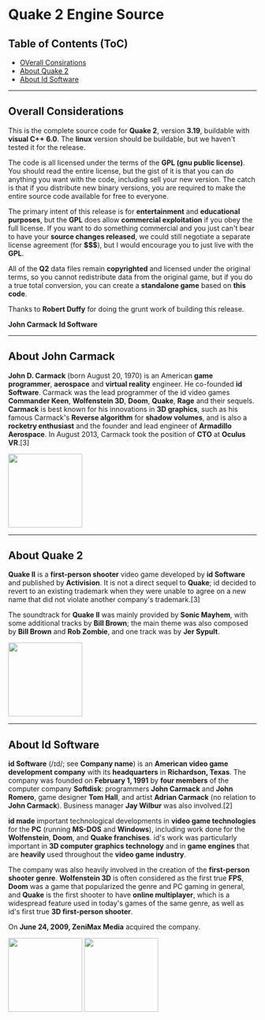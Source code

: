 # Quake 2 Engine Source

## Table of Contents (ToC)

* [OVerall Consirations](#overall-considerations)
* [About Quake 2](#about-quake-2)
* [About Id Software](#about-id-software)

---

## Overall Considerations

This is the complete source code for **Quake 2**, version **3.19**, buildable with
**visual C++ 6.0**.  The **linux** version should be buildable, but we haven't
tested it for the release.

The code is all licensed under the terms of the **GPL (gnu public license)**.  
You should read the entire license, but the gist of it is that you can do 
anything you want with the code, including sell your new version.  The catch 
is that if you distribute new binary versions, you are required to make the 
entire source code available for free to everyone.

The primary intent of this release is for **entertainment** and **educational 
purposes**, but the **GPL** does allow **commercial exploitation** if you obey the 
full license.  If you want to do something commercial and you just can't bear 
to have your **source changes released**, we could still negotiate a separate 
license agreement (for **$$$**), but I would encourage you to just live with the 
**GPL**.

All of the **Q2** data files remain **copyrighted** and licensed under the 
original terms, so you cannot redistribute data from the original game, but if 
you do a true total conversion, you can create a **standalone game** based on 
**this code**.

Thanks to **Robert Duffy** for doing the grunt work of building this release.

**John Carmack**
**Id Software**

---

## About **John Carmack**

**John D. Carmack** (born August 20, 1970) is an American **game programmer**, **aerospace** and **virtual reality** engineer. He co-founded **id Software**. Carmack was the lead programmer of the id video games **Commander Keen**, **Wolfenstein 3D**, **Doom**, **Quake**, **Rage** and their sequels. **Carmack** is best known for his innovations in **3D graphics**, such as his famous Carmack's **Reverse algorithm** for **shadow volumes**, and is also a **rocketry enthusiast** and the founder and lead engineer of **Armadillo Aerospace**. In August 2013, Carmack took the position of **CTO** at **Oculus VR**.[3]

<img src="https://upload.wikimedia.org/wikipedia/commons/d/dc/John_Carmack_GDC_2010.jpg" width="150">

---

## About **Quake 2**

**Quake II** is a **first-person shooter** video game developed by **id Software** and published by **Activision**. It is not a direct sequel to **Quake**; id decided to revert to an existing trademark when they were unable to agree on a new name that did not violate another company's trademark.[3]

The soundtrack for **Quake II** was mainly provided by **Sonic Mayhem**, with some additional tracks by **Bill Brown**; the main theme was also composed by **Bill Brown** and **Rob Zombie**, and one track was by **Jer Sypult**.

<img src="https://upload.wikimedia.org/wikipedia/en/b/b5/Quake2box.jpg" width="150">

---

## About Id Software

**id Software** (/ɪd/; see **Company name**) is an **American video game development company** with its **headquarters** in **Richardson, Texas**. The company was founded on **February 1, 1991** by **four members** of the computer company **Softdisk**: programmers **John Carmack** and **John Romero**, game designer **Tom Hall**, and artist **Adrian Carmack** (no relation to **John Carmack**). Business manager **Jay Wilbur** was also involved.[2]

**id made** important technological developments in **video game technologies** for the **PC** (running **MS-DOS** and **Windows**), including work done for the **Wolfenstein**, **Doom**, and **Quake franchises**. id's work was particularly important in **3D computer graphics technology** and in **game engines** that are **heavily** used throughout the **video game industry**.

The company was also heavily involved in the creation of the **first-person shooter genre**. **Wolfenstein 3D** is often considered as the first true **FPS**, **Doom** was a game that popularized the genre and PC gaming in general, and **Quake** is the first shooter to have **online multiplayer**, which is a widespread feature used in today's games of the same genre, as well as id's first true **3D first-person shooter**.

On **June 24, 2009, ZeniMax Media** acquired the company.

<img src="http://retrocdn.net/images/6/6d/IdSoftware_logo.svg" width="150"> <img src="http://tesall.ru/uploads/imgs/pre_1378816134__zenimax_media_inc_logo.jpg" width="150">
